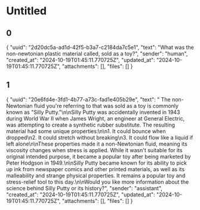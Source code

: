 # Untitled

## 0

{
  "uuid": "2d20dc5a-ad1d-42f5-b3a7-c2184da7c5e1",
  "text": "What was the non-newtonian plastic material called, sold as a toy?",
  "sender": "human",
  "created_at": "2024-10-19T01:45:11.770725Z",
  "updated_at": "2024-10-19T01:45:11.770725Z",
  "attachments": [],
  "files": []
}

## 1

{
  "uuid": "20e6fd4e-3fd1-4b77-a73c-fad1e405b29e",
  "text": " The non-Newtonian fluid you're referring to that was sold as a toy is commonly known as \"Silly Putty.\"\n\nSilly Putty was accidentally invented in 1943 during World War II when James Wright, an engineer at General Electric, was attempting to create a synthetic rubber substitute. The resulting material had some unique properties:\n\n1. It could bounce when dropped\n2. It could stretch without breaking\n3. It could flow like a liquid if left alone\n\nThese properties made it a non-Newtonian fluid, meaning its viscosity changes when stress is applied. While it wasn't suitable for its original intended purpose, it became a popular toy after being marketed by Peter Hodgson in 1949.\n\nSilly Putty became known for its ability to pick up ink from newspaper comics and other printed materials, as well as its malleability and strange physical properties. It remains a popular toy and stress-relief tool to this day.\n\nWould you like more information about the science behind Silly Putty or its history?",
  "sender": "assistant",
  "created_at": "2024-10-19T01:45:11.770725Z",
  "updated_at": "2024-10-19T01:45:11.770725Z",
  "attachments": [],
  "files": []
}
